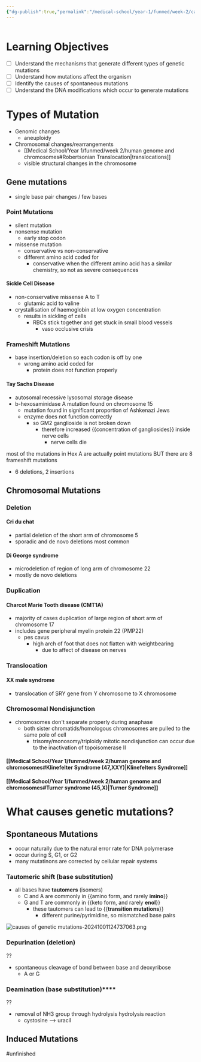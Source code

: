 ```yaml
---
{"dg-publish":true,"permalink":"/medical-school/year-1/funmed/week-2/causes-of-genetic-mutations/","tags":["funmed"]}
---
```


```table-of-contents
```
# Learning Objectives
- [ ] Understand the mechanisms that generate different types of genetic mutations
- [ ] Understand how mutations affect the organism
- [ ] Identify the causes of spontaneous mutations
- [ ] Understand the DNA modifications which occur to generate mutations

# Types of Mutation
- Genomic changes
	- aneuploidy
- Chromosomal changes/rearrangements
	- [[Medical School/Year 1/funmed/week 2/human genome and chromosomes#Robertsonian Translocation\|translocations]]
	- visible structural changes in the chromosome
## Gene mutations
- single base pair changes / few bases

### Point Mutations
- silent mutation
- nonsense mutation
	- early stop codon
- missense mutation
	- conservative vs non-conservative
	- different amino acid coded for
		- conservative when the different amino acid has a similar chemistry, so not as severe consequences

#### Sickle Cell Disease
- non-conservative missense A to T
	- glutamic acid to valine
- crystallisation of haemoglobin at low oxygen concentration
	- results in sickling of cells
		- RBCs stick together and get stuck in small blood vessels
			- vaso occlusive crisis

### Frameshift Mutations
- base insertion/deletion so each codon is off by one
	- wrong amino acid coded for
		- protein does not function properly

#### Tay Sachs Disease
- autosomal recessive lysosomal storage disease
- b-hexosaminidase A mutation found on chromosome 15
	- mutation found in significant proportion of Ashkenazi Jews
	- enzyme does not function correctly
		- so GM2 ganglioside is not broken down
			- therefore increased {{concentration of gangliosides}} inside nerve cells
				- nerve cells die

most of the mutations in Hex A are actually point mutations
		BUT
there are 8 frameshift mutations
- 6 deletions, 2 insertions

## Chromosomal Mutations

### Deletion
#### Cri du chat
- partial deletion of the short arm of chromosome 5
- sporadic and de novo deletions most common
#### Di George syndrome
- microdeletion of region of long arm of chromosome 22
- mostly de novo deletions

### Duplication
#### Charcot Marie Tooth disease (CMT1A)
- majority of cases duplication of large region of short arm of chromosome 17
- includes gene peripheral myelin protein 22 (PMP22)
	- pes cavus
		- high arch of foot that does not flatten with weightbearing
			- due to affect of disease on nerves

### Translocation
#### XX male syndrome
- translocation of SRY gene from Y chromosome to X chromosome

### Chromosomal Nondisjunction
- chromosomes don't separate properly during anaphase
	- both sister chromatids/homologous chromosomes are pulled to the same pole of cell
		- trisomy/monosomy/triploidy
mitotic nondisjunction can occur due to the inactivation of topoisomerase II

#### [[Medical School/Year 1/funmed/week 2/human genome and chromosomes#Klinefelter Syndrome (47,XXY)\|Klinefelters Syndrome]]

#### [[Medical School/Year 1/funmed/week 2/human genome and chromosomes#Turner syndrome (45,X)\|Turner Syndrome]]


# What causes genetic mutations?

## Spontaneous Mutations
- occur naturally due to the natural error rate for DNA polymerase
- occur during S, G1, or G2
- many mutatinons are corrected by cellular repair systems

### Tautomeric shift (base substitution)
- all bases have **tautomers** (isomers)
	- C and A are commonly in {{amino form, and rarely **imino**}}
	- G and T are commonly in {{keto form, and rarely **enol**}}
		- these tautomers can lead to {{**transition mutations**}}
			- different purine/pyrimidine, so mismatched base pairs

![causes of genetic mutations-20241001124737063.png](/img/user/Medical%20School/Year%201/funmed/week%202/attachments/causes%20of%20genetic%20mutations-20241001124737063.png)

### Depurination (deletion)
??
- spontaneous cleavage of bond between base and deoxyribose
	- A or G

### Deamination (base substitution)****
??
- removal of NH3 group through hydrolysis hydrolysis reaction
	- cystosine --> uracil

## Induced Mutations

#unfinished 